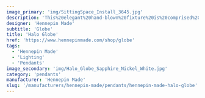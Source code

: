 ```yaml
---
image_primary: 'img/SittingSpace_Install_3645.jpg'
description: 'This%20elegant%20hand-blown%20fixture%20is%20comprised%20of%20a%20single%20glass%20band%20that%20captures%20the%20eye%u2019s%20attention.%20Its%20tall%2C%20narrow%20shape%20houses%20a%20long%20filament%20bulb%20which%20produces%20a%20striking%20glow%20off%20the%20edge%20of%20the%20glass%20band.'
designer: 'Hennepin Made'
subtitle: 'Globe'
title: 'Halo Globe'
href: 'https://www.hennepinmade.com/shop/globe'
tags:
  - 'Hennepin Made'
  - 'Lighting'
  - 'Pendants'
image_secondary: 'img/Halo_Globe_Sapphire_Nickel_White.jpg'
category: 'pendants'
manufacturer: 'Hennepin Made'
slug: '/manufacturers/hennepin-made/pendants/hennepin-made-halo-globe'
---
```

